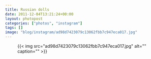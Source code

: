 ```yaml
---
title: Russian dolls
date: 2011-12-04T13:21:24+00:00
layout: photopost
categories: ["photos", "instagram"]
tags: []
image: "blog/instagram/ad98d7423079c13062fbb7c947eca017.jpg"
---
```


<figure class="photo photo--square">
  {{< img src="ad98d7423079c13062fbb7c947eca017.jpg" alt="" caption="" >}}

</figure>



